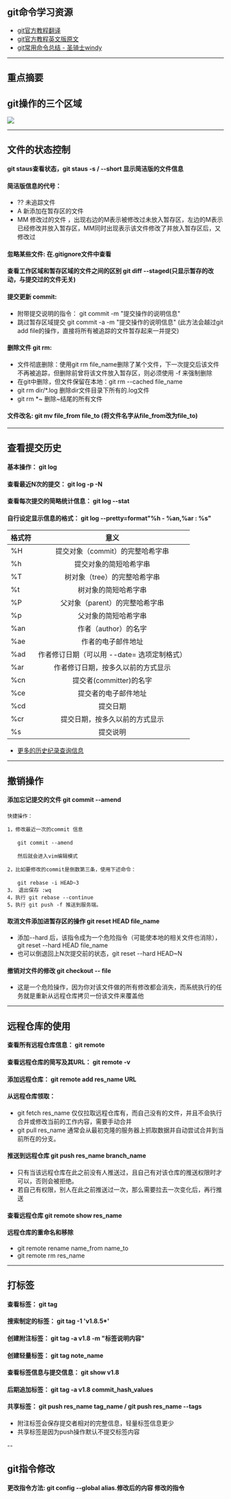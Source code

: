 ## git命令学习资源
* [git官方教程翻译](https://git-scm.com/book/zh/v2/%E8%B5%B7%E6%AD%A5-%E5%85%B3%E4%BA%8E%E7%89%88%E6%9C%AC%E6%8E%A7%E5%88%B6)
* [git官方教程英文版原文](https://git-scm.com/doc)
* [git常用命令总结 - 圣骑士windy](http://www.cnblogs.com/mengdd/p/4153773.html)

---

## 重点摘要

## git操作的三个区域
![](https://git-scm.com/book/en/v2/book/02-git-basics/images/lifecycle.png)

---

##  文件的状态控制

#### git staus查看状态，git staus -s / --short 显示简洁版的文件信息

#### 简洁版信息的代号：
* ?? 未追踪文件
* A 新添加在暂存区的文件
* MM 修改过的文件 ，出现右边的M表示被修改过未放入暂存区，左边的M表示已经修改并放入暂存区，MM同时出现表示该文件修改了并放入暂存区后，又修改过

#### 忽略某些文件: 在.gitignore文件中查看

#### 查看工作区域和暂存区域的文件之间的区别 git diff --staged(只显示暂存的改动，与提交过的文件无关)

#### 提交更新 commit:
* 附带提交说明的指令： git commit -m "提交操作的说明信息"
* 跳过暂存区域提交 git commit -a -m "提交操作的说明信息"   (此方法会越过git add file的操作，直接将所有被追踪的文件暂存起来一并提交)


#### 删除文件 git rm:
* 文件彻底删除：使用git rm file_name删除了某个文件，下一次提交后该文件不再被追踪，但删除前曾将该文件放入暂存区，则必须使用 -f 来强制删除
* 在git中删除，但文件保留在本地：git rm --cached file_name
* git rm dir/\*.log 删除dir文件目录下所有的.log文件
* git rm \*~ 删除~结尾的所有文件

#### 文件改名: git mv file_from file_to (将文件名字从file_from改为file_to)

---

## 查看提交历史
#### 基本操作： git log
#### 查看最近N次的提交： git log -p -N
#### 查看每次提交的简略统计信息： git log --stat
#### 自行设定显示信息的格式： git log --pretty=format"%h - %an,%ar : %s"

| 格式符 | 意义     |
| ----- |:---------:|
|  %H   | 提交对象（commit）的完整哈希字串          |
|  %h   | 提交对象的简短哈希字串       |
|  %T   | 树对象（tree）的完整哈希字串 |
|  %t   | 树对象的简短哈希字串         |
|  %P   | 父对象（parent）的完整哈希字串 |
|  %p   | 父对象的简短哈希字串 |
|  %an  | 作者（author）的名字 |
|  %ae  | 作者的电子邮件地址   |
|  %ad  | 作者修订日期（可以用 --date= 选项定制格式） |
|  %ar  | 作者修订日期，按多久以前的方式显示  |
|  %cn  | 提交者(committer)的名字 |
|  %ce  | 提交者的电子邮件地址    |
|  %cd  | 提交日期                |
|  %cr  | 提交日期，按多久以前的方式显示  |
|  %s   | 提交说明                |

 * [更多的历史纪录查询信息](https://git-scm.com/book/zh/v2/Git-%E5%9F%BA%E7%A1%80-%E6%9F%A5%E7%9C%8B%E6%8F%90%E4%BA%A4%E5%8E%86%E5%8F%B2#limit_options)

---

## 撤销操作
#### 添加忘记提交的文件 git commit --amend

```
快捷操作：

1，修改最近一次的commit 信息

　　git commit --amend

　　然后就会进入vim编辑模式

2，比如要修改的commit是倒数第三条，使用下述命令：

　　git rebase -i HEAD~3
3， 退出保存 :wq
4，执行 git rebase --continue
5，执行 git push -f 推送到服务端。

```


#### 取消文件添加进暂存区的操作 git reset HEAD file_name
* 添加--hard 后，该指令成为一个危险指令（可能使本地的相关文件也消除）， git reset --hard HEAD file_name
* 也可以倒退回上N次提交前的状态，git reset --hard HEAD~N

#### 撤销对文件的修改 git checkout -- file
* 这是一个危险操作，因为你对该文件做的所有修改都会消失，而系统执行的任务就是重新从远程仓库拷贝一份该文件来覆盖他

---

## 远程仓库的使用
#### 查看所有远程仓库信息： git remote
#### 查看远程仓库的简写及其URL： git remote -v
#### 添加远程仓库： git remote add res_name URL
####  从远程仓库领取：
* git fetch res_name   仅仅拉取远程仓库有，而自己没有的文件，并且不会执行合并或修改当前的工作内容，需要手动合并
* git pull res_name   通常会从最初克隆的服务器上抓取数据并自动尝试合并到当前所在的分支。

#### 推送到远程仓库 git push res_name branch_name
* 只有当该远程仓库在此之前没有人推送过，且自己有对该仓库的推送权限时才可以，否则会被拒绝。
* 若自己有权限，别人在此之前推送过一次，那么需要拉去一次变化后，再行推送

#### 查看远程仓库 git remote show res_name
#### 远程仓库的重命名和移除
* git remote rename name_from name_to
* git remote rm res_name

---

## 打标签
#### 查看标签： git tag
#### 搜索制定的标签： git tag -1 'v1.8.5*'
#### 创建附注标签： git tag -a v1.8 -m "标签说明内容"
#### 创建轻量标签： git tag note_name
#### 查看标签信息与提交信息： git show v1.8
#### 后期追加标签： git tag -a v1.8 commit_hash_values
#### 共享标签： git push res_name tag_name / git push res_name --tags
* 附注标签会保存提交者相对的完整信息，轻量标签信息更少
* 共享标签是因为push操作默认不提交标签内容

--

## git指令修改
#### 更改指令方法: git config --global alias.修改后的内容 修改的指令
